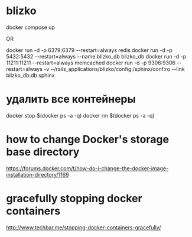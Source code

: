 # blizko
docker compose up

OR

docker run -d -p 6379:6379 --restart=always redis
docker run -d -p 5432:5432 --restart=always --name blizko_db blizko_db
docker run -d -p 11211:11211 --restart=always memcached
docker run -d -p 9306:9306 --restart=always -v ~/rails_applications/blizko/config:/sphinx/conf:ro --link blizko_db:db sphinx

# удалить все контейнеры
docker stop $(docker ps -a -q)
docker rm $(docker ps -a -q)

# how to change Docker's storage base directory
https://forums.docker.com/t/how-do-i-change-the-docker-image-installation-directory/1169

# gracefully stopping docker containers
http://www.techbar.me/stopping-docker-containers-gracefully/

